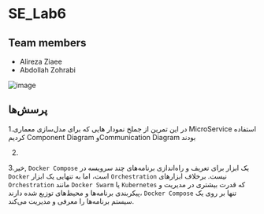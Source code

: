 # SE_Lab6
## Team members
* Alireza Ziaee
* Abdollah Zohrabi

![image](https://github.com/Abz81/SE_Lab6/assets/45371919/1a77169f-a74f-406a-9cec-503629f87fbf)


## پرسش‌ها
1.در این تمرین از جملخ نمودار هایی که برای مدل‌سازی معماری MicroService استفاده کردیم Component Diagram وCommunication Diagram بودند


2.               

3.خیر, `Docker Compose` یک ابزار برای تعریف و راه‌اندازی برنامه‌های چند سرویسه در `Docker` است، اما به تنهایی یک ابزار `Orchestration` نیست. برخلاف ابزارهای `Orchestration` مانند `Docker Swarm` یا `Kubernetes` که قدرت بیشتری در مدیریت و پیکربندی برنامه‌ها و محیط‌های توزیع شده دارند، `Docker Compose` تنها بر روی یک سیستم برنامه‌ها را معرفی و مدیریت می‌کند.

